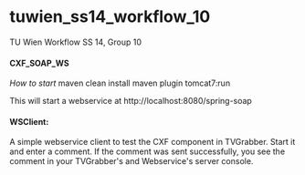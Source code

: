 tuwien_ss14_workflow_10
=======================

TU Wien Workflow SS 14, Group 10

#### CXF_SOAP_WS
*How to start*
maven clean install
maven plugin tomcat7:run

This will start a webservice at
http://localhost:8080/spring-soap

#### WSClient:
A simple webservice client to test the CXF component in TVGrabber.
Start it and enter a comment. If the comment was sent successfully,
you see the comment in your TVGrabber's and Webservice's server console.